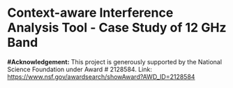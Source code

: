 # Context-aware Interference Analysis Tool - Case Study of 12 GHz Band
**#Acknowledgement:**
This project is generously supported by the National Science Foundation under Award # 2128584. Link: https://www.nsf.gov/awardsearch/showAward?AWD_ID=2128584 

